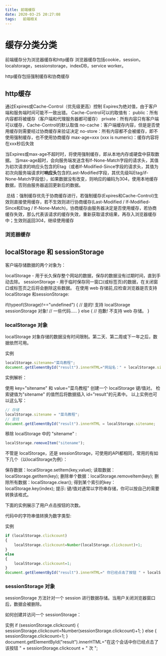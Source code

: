 ```yaml
---
title: 前端缓存
date: 2020-03-25 20:27:08
tags:   前端相关
---
```

# 缓存分类分类

前端缓存分为浏览器缓存和http缓存
浏览器缓存包括cookie，session，localstorage，sessionstorage，indexDB，service worker。

http缓存包括强制缓存和协商缓存

## http缓存
通过Expires或Cache-Control（优先级更高）控制
Expires为绝对值，由于客户端和服务端时间可能不一致出错。
Cache-Control可以的取值有：
public：所有内容都将被缓存（客户端和代理服务器都可缓存）
private：所有内容只有客户端可以缓存，Cache-Control的默认取值
no-cache：客户端缓存内容，但是是否使用缓存则需要经过协商缓存来验证决定
no-store：所有内容都不会被缓存，即不使用强制缓存，也不使用协商缓存
max-age=xxx (xxx is numeric)：缓存内容将在xxx秒后失效

当Expires或max-age不超时时，将使用强制缓存，即从本地内存或硬盘中获取数据。
当max-age超时，会向服务端发送含有If-None-Match字段的请求头，其值为初次请求的响应头包含的Etag（或者If-Modified-Since字段的请求头，其值为初次向服务端请求时**响应头**包含的Last-Modified字段，其优先级叫Etag/if-None-Match字段低），如果数据没有改变，则响应的编码为304，使用本地缓存数据，否则由服务器返回更新后的数据。

 总结：强制缓存优先于协商缓存进行，若强制缓存(Expires和Cache-Control)生效则直接使用缓存，若不生效则进行协商缓存(Last-Modified / If-Modified-Since和Etag / If-None-Match)，协商缓存由服务器决定是否使用缓存，若协商缓存失效，那么代表该请求的缓存失效，重新获取请求结果，再存入浏览器缓存中；生效则返回304，继续使用缓存

<!-- 缓存小结（包含severice worker）
当浏览器要请求资源时

调用 Service Worker 的 fetch 事件响应
查看 memory cache
查看 disk cache。这里又细分：
如果有强制缓存且未失效，则使用强制缓存，不请求服务器。这时的状态码全部是 200
如果有强制缓存但已失效，使用对比缓存，比较后确定 304 还是 200
发送网络请求，等待网络响应
把响应内容存入 disk cache (如果 HTTP 头信息配置可以存的话)
把响应内容 的引用 存入 memory cache (无视 HTTP 头信息的配置)
把响应内容存入 Service Worker 的 Cache Storage (如果 Service Worker 的脚本调用了 cache.put()) -->

### 浏览器缓存

## localStorage 和 sessionStorage 
客户端存储数据的两个对象为：

localStorage - 用于长久保存整个网站的数据，保存的数据没有过期时间，直到手动去除。
sessionStorage - 用于临时保存同一窗口(或标签页)的数据，在关闭窗口或标签页之后将会删除这些数据。
在使用 web 存储前,应检查浏览器是否支持 localStorage 和sessionStorage:

if(typeof(Storage)!=="undefined")
{
    // 是的! 支持 localStorage  sessionStorage 对象!
    // 一些代码.....
} else {
    // 抱歉! 不支持 web 存储。
}

### localStorage 对象
localStorage 对象存储的数据没有时间限制。第二天、第二周或下一年之后，数据依然可用。

实例
```js
localStorage.sitename="菜鸟教程";
document.getElementById("result").innerHTML="网站名：" + localStorage.sitename;
```
实例解析：

使用 key="sitename" 和 value="菜鸟教程" 创建一个 localStorage 键/值对。
检索键值为"sitename" 的值然后将数据插入 id="result"的元素中。
以上实例也可以这么写：
```js
// 存储
localStorage.sitename = "菜鸟教程";
// 查找
document.getElementById("result").innerHTML = localStorage.sitename;
```
移除 localStorage 中的 "sitename" :
```js
localStorage.removeItem("sitename");
```
不管是 localStorage，还是 sessionStorage，可使用的API都相同，常用的有如下几个（以localStorage为例）：

保存数据：localStorage.setItem(key,value);
读取数据：localStorage.getItem(key);
删除单个数据：localStorage.removeItem(key);
删除所有数据：localStorage.clear();
得到某个索引的key：localStorage.key(index);
提示: 键/值对通常以字符串存储，你可以按自己的需要转换该格式。

下面的实例展示了用户点击按钮的次数。

代码中的字符串值转换为数字类型:

实例
```js
if (localStorage.clickcount)
{
    localStorage.clickcount=Number(localStorage.clickcount)+1;
}
else
{
    localStorage.clickcount=1;
}
document.getElementById("result").innerHTML=" 你已经点击了按钮 " + localStorage.clickcount + " 次 ";
```

### sessionStorage 对象
sessionStorage 方法针对一个 session 进行数据存储。当用户关闭浏览器窗口后，数据会被删除。

如何创建并访问一个 sessionStorage：

实例
if (sessionStorage.clickcount)
{
    sessionStorage.clickcount=Number(sessionStorage.clickcount)+1;
}
else
{
    sessionStorage.clickcount=1;
}
document.getElementById("result").innerHTML="在这个会话中你已经点击了该按钮 " + sessionStorage.clickcount + " 次 ";




